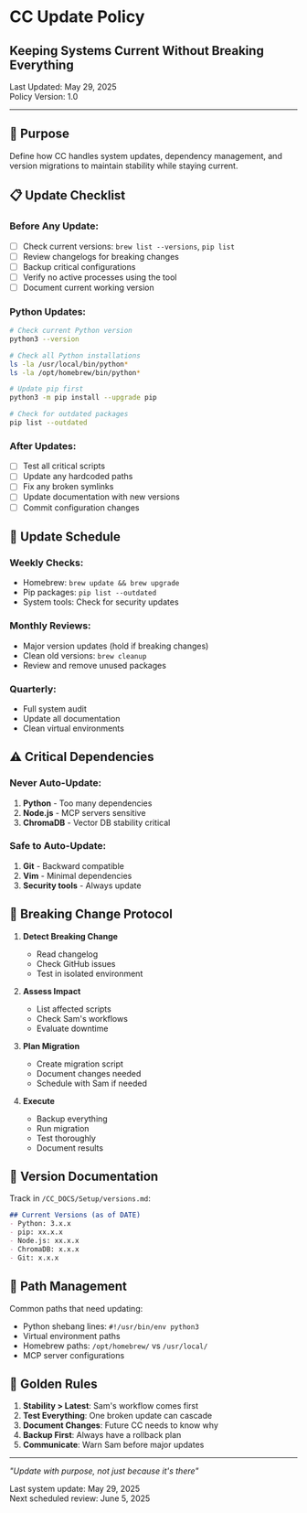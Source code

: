 # CC Update Policy
## Keeping Systems Current Without Breaking Everything

Last Updated: May 29, 2025  
Policy Version: 1.0

---

## 🎯 Purpose

Define how CC handles system updates, dependency management, and version migrations to maintain stability while staying current.

## 📋 Update Checklist

### Before Any Update:
- [ ] Check current versions: `brew list --versions`, `pip list`
- [ ] Review changelogs for breaking changes
- [ ] Backup critical configurations
- [ ] Verify no active processes using the tool
- [ ] Document current working version

### Python Updates:
```bash
# Check current Python version
python3 --version

# Check all Python installations
ls -la /usr/local/bin/python*
ls -la /opt/homebrew/bin/python*

# Update pip first
python3 -m pip install --upgrade pip

# Check for outdated packages
pip list --outdated
```

### After Updates:
- [ ] Test all critical scripts
- [ ] Update any hardcoded paths
- [ ] Fix any broken symlinks
- [ ] Update documentation with new versions
- [ ] Commit configuration changes

## 🔄 Update Schedule

### Weekly Checks:
- Homebrew: `brew update && brew upgrade`
- Pip packages: `pip list --outdated`
- System tools: Check for security updates

### Monthly Reviews:
- Major version updates (hold if breaking changes)
- Clean old versions: `brew cleanup`
- Review and remove unused packages

### Quarterly:
- Full system audit
- Update all documentation
- Clean virtual environments

## ⚠️ Critical Dependencies

### Never Auto-Update:
1. **Python** - Too many dependencies
2. **Node.js** - MCP servers sensitive
3. **ChromaDB** - Vector DB stability critical

### Safe to Auto-Update:
1. **Git** - Backward compatible
2. **Vim** - Minimal dependencies
3. **Security tools** - Always update

## 🚨 Breaking Change Protocol

1. **Detect Breaking Change**
   - Read changelog
   - Check GitHub issues
   - Test in isolated environment

2. **Assess Impact**
   - List affected scripts
   - Check Sam's workflows
   - Evaluate downtime

3. **Plan Migration**
   - Create migration script
   - Document changes needed
   - Schedule with Sam if needed

4. **Execute**
   - Backup everything
   - Run migration
   - Test thoroughly
   - Document results

## 📝 Version Documentation

Track in `/CC_DOCS/Setup/versions.md`:
```markdown
## Current Versions (as of DATE)
- Python: 3.x.x
- pip: xx.x.x
- Node.js: xx.x.x
- ChromaDB: x.x.x
- Git: x.x.x
```

## 🔗 Path Management

Common paths that need updating:
- Python shebang lines: `#!/usr/bin/env python3`
- Virtual environment paths
- Homebrew paths: `/opt/homebrew/` vs `/usr/local/`
- MCP server configurations

## 🎯 Golden Rules

1. **Stability > Latest**: Sam's workflow comes first
2. **Test Everything**: One broken update can cascade
3. **Document Changes**: Future CC needs to know why
4. **Backup First**: Always have a rollback plan
5. **Communicate**: Warn Sam before major updates

---

*"Update with purpose, not just because it's there"*

Last system update: May 29, 2025  
Next scheduled review: June 5, 2025